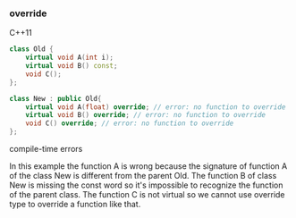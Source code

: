<h3>override</h3>

C++11
```c++
class Old {
	virtual void A(int i);
	virtual void B() const;
	void C();
};

class New : public Old{
	virtual void A(float) override; // error: no function to override
	virtual void B() override; // error: no function to override
	void C() override; // error: no function to override
};
```

<p class="fragment">compile-time errors </p>

<aside class="notes">
	In this example the function A is wrong because the signature of function A of the class New is different from the parent Old.
	The function B of class New is missing the const word so it's impossible to recognize the function of the parent class.
	The function C is not virtual so we cannot use override type to override a function like that.
</aside>